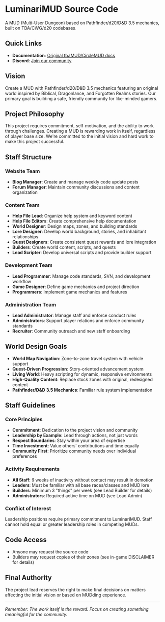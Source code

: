 # LuminariMUD Source Code

A MUD (Multi-User Dungeon) based on Pathfinder/d20/D&D 3.5 mechanics, built on TBA/CWG/d20 codebases.

## Quick Links
- **Documentation**: [Original tbaMUD/CircleMUD docs](https://github.com/LuminariMUD/LuminariMUD/tree/master/doc)
- **Discord**: [Join our community](https://discord.gg/Me3Tuu4)

## Vision
Create a MUD with Pathfinder/d20/D&D 3.5 mechanics featuring an original world inspired by Biblical, Dragonlance, and Forgotten Realms stories. Our primary goal is building a safe, friendly community for like-minded gamers.

## Project Philosophy
This project requires commitment, self-motivation, and the ability to work through challenges. Creating a MUD is rewarding work in itself, regardless of player base size. We're committed to the initial vision and hard work to make this project successful.

## Staff Structure

### Website Team
- **Blog Manager**: Create and manage weekly code update posts
- **Forum Manager**: Maintain community discussions and content organization

### Content Team
- **Help File Lead**: Organize help system and keyword content
- **Help File Editors**: Create comprehensive help documentation
- **World Designer**: Design maps, zones, and building standards
- **Lore Designer**: Develop world background, stories, and inhabitant relationships
- **Quest Designers**: Create consistent quest rewards and lore integration
- **Builders**: Create world content, scripts, and quests
- **Lead Scripter**: Develop universal scripts and provide builder support

### Development Team
- **Lead Programmer**: Manage code standards, SVN, and development workflow
- **Game Designer**: Define game mechanics and project direction
- **Programmers**: Implement game mechanics and features

### Administration Team
- **Lead Administrator**: Manage staff and enforce conduct rules
- **Administrators**: Support player relations and enforce community standards
- **Recruiter**: Community outreach and new staff onboarding

## World Design Goals
- **World Map Navigation**: Zone-to-zone travel system with vehicle support
- **Quest-Driven Progression**: Story-oriented advancement system
- **Living World**: Heavy scripting for dynamic, responsive environments
- **High-Quality Content**: Replace stock zones with original, redesigned content
- **Pathfinder/D&D 3.5 Mechanics**: Familiar rule system implementation

## Staff Guidelines

### Core Principles
- **Commitment**: Dedication to the project vision and community
- **Leadership by Example**: Lead through actions, not just words
- **Respect Boundaries**: Stay within your area of expertise
- **Time Investment**: Value others' contributions and time equally
- **Community First**: Prioritize community needs over individual preferences

### Activity Requirements
- **All Staff**: 6 weeks of inactivity without contact may result in demotion
- **Leaders**: Must be familiar with all base races/classes and MUD lore
- **Builders**: Minimum 3 "things" per week (see Lead Builder for details)
- **Administrators**: Required active time on MUD (see Lead Admin)

### Conflict of Interest
Leadership positions require primary commitment to LuminariMUD. Staff cannot hold equal or greater leadership roles in competing MUDs.

## Code Access
- Anyone may request the source code
- Builders may request copies of their zones (see in-game DISCLAIMER for details)

## Final Authority
The project lead reserves the right to make final decisions on matters affecting the initial vision or based on MUDding experience.

---

*Remember: The work itself is the reward. Focus on creating something meaningful for the community.*
